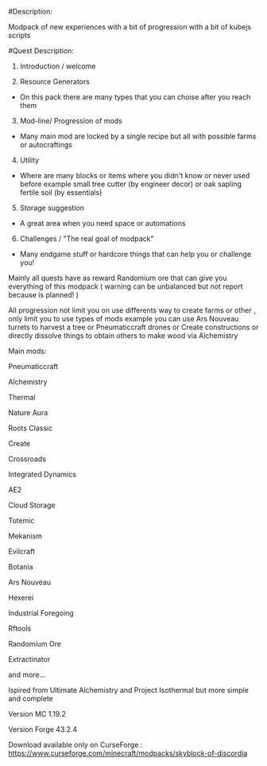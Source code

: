 #Description:

Modpack of new experiences with a bit of progression with a bit of kubejs scripts

#Quest Description:

1. Introduction / welcome


2. Resource Generators


  - On this pack there are many types that you can choise after you reach them


3. Mod-line/ Progression of mods


  - Many main mod are locked by a single recipe but all with possible farms or autocraftings


4. Utility


  - Where are many blocks or items where you didn't know or never used before example small tree cutter (by engineer decor) or oak sapling fertile soil (by essentials)


5. Storage suggestion 


  - A great area when you need space or automations


6. Challenges / "The real goal of modpack"


  - Many endgame stuff or hardcore things that can help you or challenge you!

 

Mainly all quests have as reward Randomium ore that can give you everything of this modpack ( warning can be unbalanced but not report because is planned! )


All progression not limit you on use differents way to create farms or other , only limit you to use types of mods example you can use Ars Nouveau turrets to harvest a tree or Pneumaticcraft drones or Create constructions or directly dissolve things to obtain others to make wood via Alchemistry
 

Main mods:

Pneumaticcraft

Alchemistry

Thermal

Nature Aura

Roots Classic

Create

Crossroads

Integrated Dynamics

AE2

Cloud Storage

Totemic

Mekanism

Evilcraft

Botania

Ars Nouveau

Hexerei

Industrial Foregoing

Rftools

Randomium Ore

Extractinator

and more...

 

 

Ispired from Ultimate Alchemistry and Project Isothermal but more simple and complete

Version MC 1.19.2

Version Forge 43.2.4

Download available only on CurseForge : https://www.curseforge.com/minecraft/modpacks/skyblock-of-discordia

